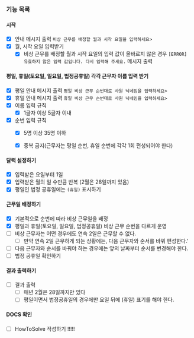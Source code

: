 ### 기능 목록

#### 시작
- [x] 안내 메시지 출력 `비상 근무를 배정할 월과 시작 요일을 입력하세요>`
- [x] 월, 시작 요일 입력받기
  - [x] 비상 근무를 배정할 월과 시작 요일의 입력 값이 올바르지 않은 경우
    `[ERROR] 유효하지 않은 입력 값입니다. 다시 입력해 주세요.` 메시지 출력

#### 평일, 휴일(토요일, 일요일, 법정공휴일)  각각 근무자 이름 입력 받기

- [x] 평일 안내 메시지 출력 `평일 비상 근무 순번대로 사원 닉네임을 입력하세요>`
- [x] 휴일 안내 메시지 출력 `휴일 비상 근무 순번대로 사원 닉네임을 입력하세요>`
- [x] 이름 입력 규칙
    - [x] 1글자 이상 5글자 이내
- [x] 순번 입력 규칙
    - [x] 5명 이상 35명 이하
    - [x] 중복 금지(근무자는 평일 순번, 휴일 순번에 각각 1회 편성되어야 한다)


#### 달력 설정하기

- [x] 입력받은 요일부터 1일
- [x] 입력받은 월의 일 수만큼 반복 (2월은 28일까지 있음)
- [x] 평일인 법정 공휴일에는 `(휴일)` 표시하기

#### 근무일 배정하기

- [x] 기본적으로 순번에 따라 비상 근무일을 배정
- [x] 평일과 휴일(토요일, 일요일, 법정공휴일) 비상 근무 순번을 다르게 운영
- [ ] 비상 근무자는 어떤 경우에도 연속 2일은 근무할 수 없다.
  - [ ] 만약 연속 2일 근무하게 되는 상황에는, 다음 근무자와 순서를 바꿔 편성한다.'
- [ ] 다음 근무자와 순서를 바꿔야 하는 경우에는 앞의 날짜부터 순서를 변경해야 한다.
- [ ] 법정 공휴일 확인하기

#### 결과 출력하기

- [ ] 결과 출력
  - [ ] 매년 2월은 28일까지만 있다
  - [ ] 평일이면서 법정공휴일의 경우에만 요일 뒤에 (휴일) 표기를 해야 한다.

#### DOCS 확인
- [ ] HowToSolve 작성하기 !!!!!